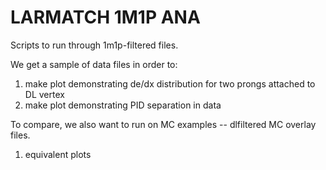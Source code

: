 # LARMATCH 1M1P ANA

Scripts to run through 1m1p-filtered files.

We get a sample of data files in order to:

1) make plot demonstrating de/dx distribution for two prongs attached to DL vertex
2) make plot demonstrating PID separation in data

To compare, we also want to run on MC examples -- dlfiltered MC overlay files.

1) equivalent plots